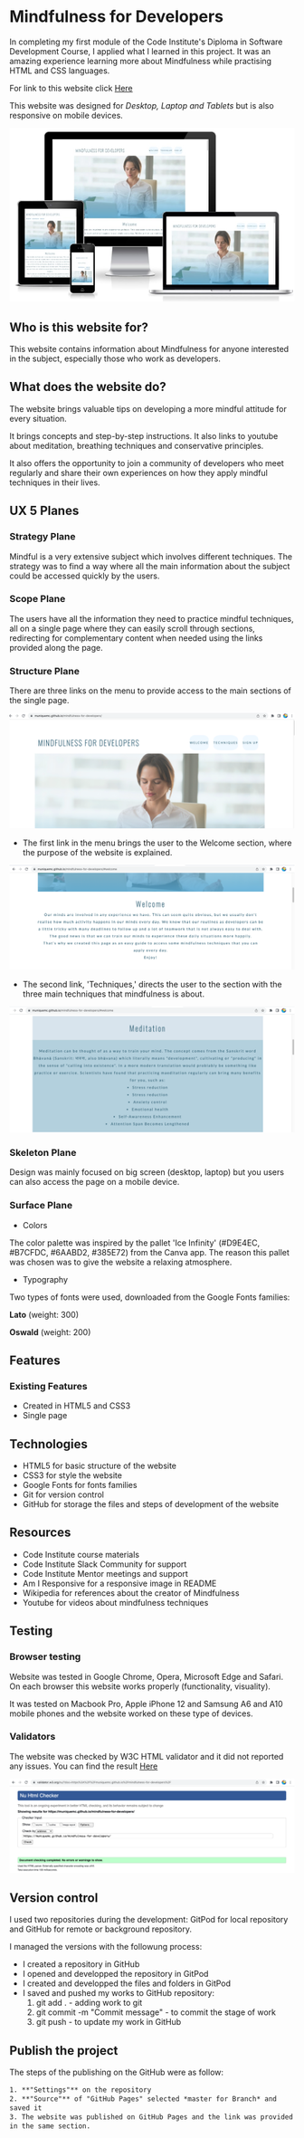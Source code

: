 # Mindfulness for Developers

In completing my first module of the Code Institute's Diploma in Software Development Course, I applied what I learned in this project.
It was an amazing experience learning more about Mindfulness while practising HTML and CSS languages.

For link to this website click [Here](https://muniquemc.github.io/mindfulness-for-developers/)

This website was designed for *Desktop, Laptop and Tablets* but is also responsive on mobile devices.

![Responsive](./assets/images/responsive.jpg)

## Who is this website for?

This website contains information about Mindfulness for anyone interested in the subject, especially those who work as developers.

## What does the website do?

The website brings valuable tips on developing a more mindful attitude for every situation.

It brings concepts and step-by-step instructions. It also links to youtube about meditation, breathing techniques and conservative principles.

It also offers the opportunity to join a community of developers who meet regularly and share their own experiences on how they apply mindful techniques in their lives.

## UX 5 Planes

### Strategy Plane

Mindful is a very extensive subject which involves different techniques. The strategy was to find a way where all the main information about the subject could be accessed quickly by the users.

### Scope Plane

The users have all the information they need to practice mindful techniques, all on a single page where they can easily scroll through sections, redirecting for complementary content when needed using the links provided along the page.

### Structure Plane

There are three links on the menu to provide access to the main sections of the single page.

![Menu](./assets/images/menu-page.png)

- The first link in the menu brings the user to the Welcome section, where the purpose of the website is explained.

![Welcome](./assets/images/welcome-section.png)

- The second link, 'Techniques,' directs the user to the section with the three main techniques that mindfulness is about.

![Techniques](./assets/images/techniques.png)

### Skeleton Plane

Design was mainly focused on big screen (desktop, laptop) but you users can also access the page on a mobile device.

### Surface Plane

* Colors

The color palette was inspired by the pallet 'Ice Infinity' (#D9E4EC, #B7CFDC, #6AABD2,
#385E72) from the Canva app. The reason this pallet was chosen was to give the website a relaxing atmosphere.


* Typography

Two types of fonts were used, downloaded from the Google Fonts families:

**Lato** (weight: 300)

**Oswald** (weight: 200)

## Features

### Existing Features

* Created in HTML5 and CSS3
* Single page

## Technologies

- HTML5 for basic structure of the website
- CSS3 for style the website
- Google Fonts for fonts families
- Git for version control
- GitHub for storage the files and steps of development of the website

## Resources

- Code Institute course materials
- Code Institute Slack Community for support
- Code Institute Mentor meetings and support
- Am I Responsive for a responsive image in README 
- Wikipedia for references about the creator of Mindfulness
- Youtube for videos about mindfulness techniques

## Testing

### Browser testing

Website was tested in Google Chrome, Opera, Microsoft Edge and Safari. On each browser this website works properly (functionality, visuality).

It was tested on  Macbook Pro, Apple iPhone 12 and Samsung A6 and A10 mobile phones and the website worked on these type of devices.

### Validators

The website was checked by W3C HTML validator and it did not reported any issues. You can find the result [Here](https://validator.w3.org/nu/?doc=https%3A%2F%2Fmuniquemc.github.io%2Fmindfulness-for-developers%2F)

![Validator](./assets/images/w3-website.png)

## Version control

I used two repositories during the development: GitPod for local repository and GitHub for remote or background repository. 

I managed the versions with the followung process:
- I created a repository in GitHub
- I opened and developped the repository in GitPod
- I created and developped the files and folders in GitPod
- I saved and pushed my works to GitHub repository:
    1. git add . - adding work to git
    2. git commit -m "Commit message" - to commit the stage of work
    3. git push - to update my work in GitHub

## Publish the project

The steps of the publishing on the GitHub were as follow:
    
    1. **"Settings"** on the repository
    2. **"Source"** of "GitHub Pages" selected *master for Branch* and saved it
    3. The website was published on GitHub Pages and the link was provided in the same section.
